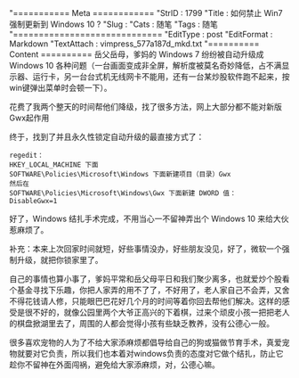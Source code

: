 "=========== Meta ============
"StrID : 1799
"Title : 如何禁止 Win7 强制更新到 Windows 10 ?
"Slug  : 
"Cats  : 随笔
"Tags  : 随笔
"=============================
"EditType   : post
"EditFormat : Markdown
"TextAttach : vimpress_577a187d_mkd.txt
"========== Content ==========
岳父岳母，爹妈的 Windows 7 纷纷被自动升级成 Windows 10 各种问题（一台画面变成非全屏，解析度被莫名奇妙降低，占不满显示器、运行卡，另一台台式机无线网卡不能用，还有一台某炒股软件跑不起来，按win键弹出菜单时会顿一下）。

花费了我两个整天的时间帮他们降级，找了很多方法，网上大部分都不能对新版 Gwx起作用

终于，找到了并且永久性锁定自动升级的最直接方式了：

```text
regedit：
HKEY_LOCAL_MACHINE 下面
SOFTWARE\Policies\Microsoft\Windows 下面新建项目（目录）Gwx
然后在
SOFTWARE\Policies\Microsoft\Windows\Gwx 下面新建 DWORD 值：
DisableGwx=1
```

好了，Windows 结扎手术完成，不用当心一不留神弄出个 Windows 10 来给大伙惹麻烦了。

补充：本来上次回家时间就短，好些事情没办，好些朋友没见，好了，微软一个强制升级，就把你锁家里了。

自己的事情也算小事了，爹妈平常和岳父母平日和我们聚少离多，也就爱炒个股看个基金寻找下乐趣，你把人家弄的用不了了，不好用了，老人家自己不会弄，又舍不得花钱请人修，只能眼巴巴花好几个月的时间等着你回去帮他们解决。这样的感受是很不好的，就像公园里两个大爷正高兴的下着棋，过来个顽皮小孩一把把老人的棋盘掀湖里去了，周围的人都会觉得小孩有些缺乏教养，没有公德心一般。

很多喜欢宠物的人为了不给大家添麻烦都倡导给自己的狗或猫做节育手术，真爱宠物就要对它负责，所以我们也本着对windows负责的态度对它做个结扎，防止它趁你不留神在外面闯祸，避免给大家添麻烦，对，公德心嘛。


